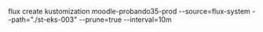 flux create kustomization moodle-probando35-prod
  --source=flux-system
  --path="./st-eks-003"
  --prune=true
  --interval=10m
